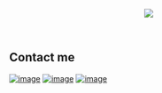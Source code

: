 <p align="center">
  <a href="https://github.com/bluesky0209" ><img align="center" src="https://readme-typing-svg.herokuapp.com/?lines=Sportsbook%20,%20Casino%20developer;Creating%20seamless%20and%20engaging%20betting%20websites&font=Pacifico&center=true&width=650&height=120&color=58a6ff&vCenter=true&size=45%22" align="center"></a>
</p>
<br />

## Contact me

[![image](https://img.shields.io/badge/Gmail-D14836?style=for-the-badge&logo=gmail&logoColor=white)](mailto:feature0209@gmail.com)
[![image](https://img.shields.io/badge/Telegram-3390ec?style=for-the-badge&logo=telegram&logoColor=white)](https://t.me/bd29x)
[![image](https://img.shields.io/badge/Discord-7289DA?style=for-the-badge&logo=discord&logoColor=white)](https://discord.com/users/958861457431363644)
